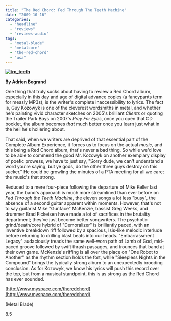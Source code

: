 ```yaml
---
title: "The Red Chord: Fed Through The Teeth Machine"
date: "2009-10-16"
categories: 
  - "headline"
  - "reviews"
  - "reviews-audio"
tags: 
  - "metal-blade"
  - "metalcore"
  - "the-red-chord"
  - "usa"
---
```


**[![trc_teeth](http://www.hellbound.ca/wp-content/uploads/2009/10/trc_teeth1.jpg "trc_teeth")](http://www.hellbound.ca/wp-content/uploads/2009/10/trc_teeth1.jpg)**

**By Adrien Begrand**

One thing that truly sucks about having to review a Red Chord album, especially in this day and age of digital advance copies (a fancypants term for measly MP3s), is the writer's complete inaccessibility to lyrics. The fact is, Guy Kozowyk is one of the cleverest wordsmiths in metal, and whether he's painting vivid character sketches on 2005's brilliant _Clients_ or quoting the Trailer Park Boys on 2007's _Prey For Eyes_, once you open that CD booklet, the album becomes _that_ much better once you learn just what in the hell he's hollering about.

That said, when we writers are deprived of that essential part of the Complete Album Experience, it forces us to focus on the actual _music_, and this being a Red Chord album, that's never a bad thing. So while we'd love to be able to commend the good Mr. Kozowyk on another exemplary display of poetic prowess, we have to just say, "Sorry dude, we can't understand a word you're saying, but ye gods, do the other three guys destroy on this sucker." He could be growling the minutes of a PTA meeting for all we care; the music's that strong.

Reduced to a mere four-piece following the departure of Mike Keller last year, the band's approach is much more streamlined than ever before on _Fed Through the Teeth Machine_, the eleven songs a lot less "busy", the absence of a second guitar apparent within moments. However, that's not to say guitarist Mike "Gunface" McKenzie, bassist Greg Weeks, and drummer Brad Fickeisen have made a lot of sacrifices in the brutality department; they've just become better songwriters. The psychotic grind/death/core hybrid of "Demoralizer" is brilliantly paced, with an inventive breakdown riff followed by a spacious, Isis-like melodic interlude before returning to drilling blast beats into our heads. "Embarrassment Legacy" audaciously treads the same well-worn path of Lamb of God, mid-paced groove followed by swift thrash passages, and trounces that band at their own game. McKenzie's riffing is all over the place on "One Robot to Another" as the rhythm section holds the fort, while "Sleepless Nights in the Compound" brings the typically strong album to an unexpectedly brooding conclusion. As for Kozowyk, we know his lyrics will push this record over the top, but from a musical standpoint, this is as strong as the Red Chord has ever sounded.

[http://www.myspace.com/theredchord](http://www.myspace.com/theredchord)

(Metal Blade)

8.5
